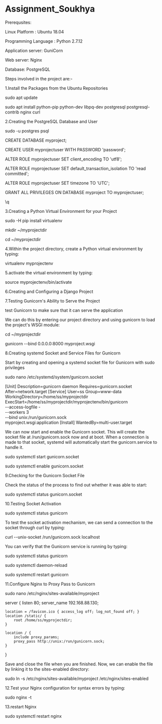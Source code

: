 # Assignment_Soukhya

Prerequsites:

Linux Platform : Ubuntu 18.04

Programming Language : Python 2.7.12

Application server: GuniCorn

Web server: Nginx

Database: PostgreSQL

Steps involved in the project are:-

1.Install the Packages from the Ubuntu Repositories

sudo apt update

sudo apt install python-pip python-dev libpq-dev postgresql postgresql-contrib nginx curl

2.Creating the PostgreSQL Database and User

sudo -u postgres psql

CREATE DATABASE myproject;

CREATE USER myprojectuser WITH PASSWORD 'password';

ALTER ROLE myprojectuser SET client_encoding TO 'utf8';

ALTER ROLE myprojectuser SET default_transaction_isolation TO 'read committed';

ALTER ROLE myprojectuser SET timezone TO 'UTC';

GRANT ALL PRIVILEGES ON DATABASE myproject TO myprojectuser;

\q

3.Creating a Python Virtual Environment for your Project

sudo -H pip install virtualenv

mkdir ~/myprojectdir

cd ~/myprojectdir

4.Within the project directory, create a Python virtual environment by typing:

virtualenv myprojectenv

5.activate the virtual environment by typing:

source myprojectenv/bin/activate

6.Creating and Configuring a Django Project

7.Testing Gunicorn's Ability to Serve the Project

test Gunicorn to make sure that it can serve the application

We can do this by entering our project directory and using gunicorn to load the project's WSGI module:

cd ~/myprojectdir

gunicorn --bind 0.0.0.0:8000 myproject.wsgi

8.Creating systemd Socket and Service Files for Gunicorn

Start by creating and opening a systemd socket file for Gunicorn with sudo privileges

sudo nano /etc/systemd/system/gunicorn.socket

[Unit]
Description=gunicorn daemon
Requires=gunicorn.socket
After=network.target
[Service]
User=ss
Group=www-data
WorkingDirectory=/home/ss/myprojectdir
ExecStart=/home/ss/myprojectdir/myprojectenv/bin/gunicorn \
          --access-logfile - \
          --workers 3 \
          --bind unix:/run/gunicorn.sock \
          myproject.wsgi:application
[Install]
WantedBy=multi-user.target

We can now start and enable the Gunicorn socket. This will create the socket file at /run/gunicorn.sock now and at boot. When a connection is made to that socket, systemd will automatically start the gunicorn.service to handle it.

sudo systemctl start gunicorn.socket

sudo systemctl enable gunicorn.socket

9.Checking for the Gunicorn Socket File

Check the status of the process to find out whether it was able to start:

sudo systemctl status gunicorn.socket

10.Testing Socket Activation

sudo systemctl status gunicorn

To test the socket activation mechanism, we can send a connection to the socket through curl by typing:

curl --unix-socket /run/gunicorn.sock localhost

You can verify that the Gunicorn service is running by typing:

sudo systemctl status gunicorn

sudo systemctl daemon-reload

sudo systemctl restart gunicorn

11.Configure Nginx to Proxy Pass to Gunicorn

sudo nano /etc/nginx/sites-available/myproject

server {
    listen 80;
    server_name 192.168.88.130;

    location = /favicon.ico { access_log off; log_not_found off; }
    location /static/ {
        root /home/ss/myprojectdir;
    }

    location / {
        include proxy_params;
        proxy_pass http://unix:/run/gunicorn.sock;
    }
}

Save and close the file when you are finished. Now, we can enable the file by linking it to the sites-enabled directory:

sudo ln -s /etc/nginx/sites-available/myproject /etc/nginx/sites-enabled

12.Test your Nginx configuration for syntax errors by typing:

sudo nginx -t

13.restart Nginx

sudo systemctl restart nginx

